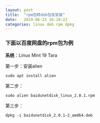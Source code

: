 ```yaml
---
layout: post
title:  "rpm包转deb包及安装"
date:   2019-06-23 16:19:22
categories: linux deb rpm dpkg
---
```


### 下面以百度网盘的rpm包为例

**系统**：Linux Mint 19 Tara

第一步：安装alien

   ```shell 
   sudo apt install alien
   ```    

第二步：

   ```shell
   sudo alien baidunetdisk_linux_2.0.1.rpm
   ```

第三步：

   ```shell
   dpkg -i baidunetdisk_2.0.1-2_amd64.deb
   ```
